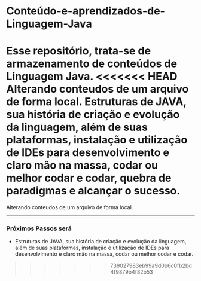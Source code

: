 # Conteúdo-e-aprendizados-de-Linguagem-Java
Esse repositório, trata-se de armazenamento de conteúdos de Linguagem Java.
<<<<<<< HEAD
Alterando conteudos de um arquivo de forma local. 
Estruturas de JAVA, sua história de criação e evolução da linguagem, além de suas plataformas, instalação e utilização de IDEs para desenvolvimento e claro mão na massa, codar ou melhor codar e codar, quebra de paradigmas e alcançar o sucesso.  
=======
Alterando conteudos de um arquivo de forma local.  
************************************************************
### Próximos Passos será ###
- Estruturas de JAVA, sua história de criação e evolução da linguagem, além de suas plataformas, instalação e utilização de IDEs para desenvolvimento e claro mão na massa, codar ou melhor codar e codar. 
>>>>>>> 739027983eb99a9d0b6c0fb2bd4f9879b4f82b53
